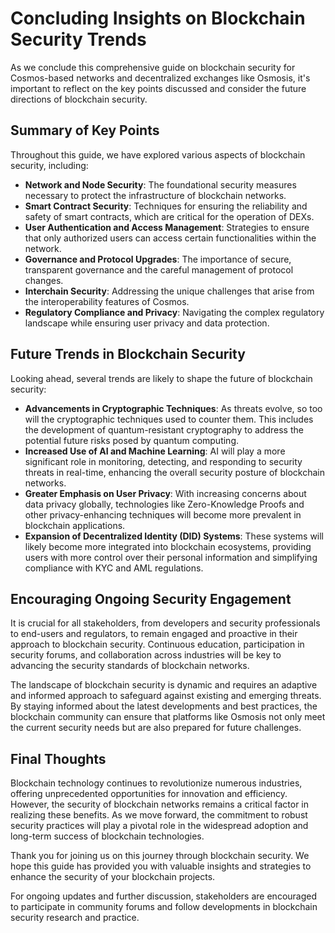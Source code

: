 # Concluding Insights on Blockchain Security Trends

As we conclude this comprehensive guide on blockchain security for Cosmos-based networks and decentralized exchanges like Osmosis, it's important to reflect on the key points discussed and consider the future directions of blockchain security.

## Summary of Key Points

Throughout this guide, we have explored various aspects of blockchain security, including:
- **Network and Node Security**: The foundational security measures necessary to protect the infrastructure of blockchain networks.
- **Smart Contract Security**: Techniques for ensuring the reliability and safety of smart contracts, which are critical for the operation of DEXs.
- **User Authentication and Access Management**: Strategies to ensure that only authorized users can access certain functionalities within the network.
- **Governance and Protocol Upgrades**: The importance of secure, transparent governance and the careful management of protocol changes.
- **Interchain Security**: Addressing the unique challenges that arise from the interoperability features of Cosmos.
- **Regulatory Compliance and Privacy**: Navigating the complex regulatory landscape while ensuring user privacy and data protection.

## Future Trends in Blockchain Security

Looking ahead, several trends are likely to shape the future of blockchain security:
- **Advancements in Cryptographic Techniques**: As threats evolve, so too will the cryptographic techniques used to counter them. This includes the development of quantum-resistant cryptography to address the potential future risks posed by quantum computing.
- **Increased Use of AI and Machine Learning**: AI will play a more significant role in monitoring, detecting, and responding to security threats in real-time, enhancing the overall security posture of blockchain networks.
- **Greater Emphasis on User Privacy**: With increasing concerns about data privacy globally, technologies like Zero-Knowledge Proofs and other privacy-enhancing techniques will become more prevalent in blockchain applications.
- **Expansion of Decentralized Identity (DID) Systems**: These systems will likely become more integrated into blockchain ecosystems, providing users with more control over their personal information and simplifying compliance with KYC and AML regulations.

## Encouraging Ongoing Security Engagement

It is crucial for all stakeholders, from developers and security professionals to end-users and regulators, to remain engaged and proactive in their approach to blockchain security. Continuous education, participation in security forums, and collaboration across industries will be key to advancing the security standards of blockchain networks.

The landscape of blockchain security is dynamic and requires an adaptive and informed approach to safeguard against existing and emerging threats. By staying informed about the latest developments and best practices, the blockchain community can ensure that platforms like Osmosis not only meet the current security needs but are also prepared for future challenges.

## Final Thoughts

Blockchain technology continues to revolutionize numerous industries, offering unprecedented opportunities for innovation and efficiency. However, the security of blockchain networks remains a critical factor in realizing these benefits. As we move forward, the commitment to robust security practices will play a pivotal role in the widespread adoption and long-term success of blockchain technologies.

Thank you for joining us on this journey through blockchain security. We hope this guide has provided you with valuable insights and strategies to enhance the security of your blockchain projects.

For ongoing updates and further discussion, stakeholders are encouraged to participate in community forums and follow developments in blockchain security research and practice.
